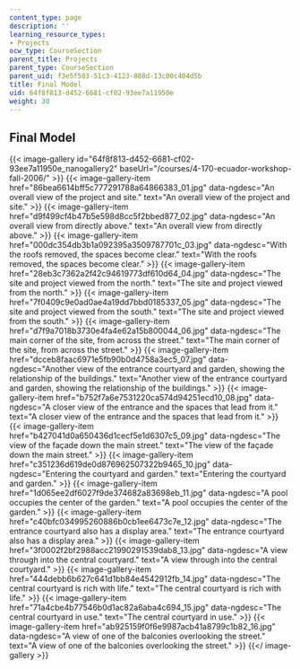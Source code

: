 ```yaml
---
content_type: page
description: ''
learning_resource_types:
- Projects
ocw_type: CourseSection
parent_title: Projects
parent_type: CourseSection
parent_uid: f3e5f503-51c3-4123-888d-13c00c404d5b
title: Final Model
uid: 64f8f813-d452-6681-cf02-93ee7a11950e
weight: 30
---
```

Final Model
-----------
{{< image-gallery id="64f8f813-d452-6681-cf02-93ee7a11950e_nanogallery2" baseUrl="/courses/4-170-ecuador-workshop-fall-2006/" >}}
{{< image-gallery-item href="86bea6614bff5c777291788a64866383_01.jpg" data-ngdesc="An overall view of the project and site." text="An overall view of the project and site." >}}
{{< image-gallery-item href="d9f499cf4b47b5e598d8cc5f2bbed877_02.jpg" data-ngdesc="An overall view from directly above." text="An overall view from directly above." >}}
{{< image-gallery-item href="000dc354db3b1a092395a3509787701c_03.jpg" data-ngdesc="With the roofs removed, the spaces become clear." text="With the roofs removed, the spaces become clear." >}}
{{< image-gallery-item href="28eb3c7362a2f42c94619773df610d64_04.jpg" data-ngdesc="The site and project viewed from the north." text="The site and project viewed from the north." >}}
{{< image-gallery-item href="7f0409c9e0ad0ae4a19dd7bbd0185337_05.jpg" data-ngdesc="The site and project viewed from the south." text="The site and project viewed from the south." >}}
{{< image-gallery-item href="d7f9a7018b3730e4fa4e62a15b800044_06.jpg" data-ngdesc="The main corner of the site, from across the street." text="The main corner of the site, from across the street." >}}
{{< image-gallery-item href="dcceb8faac6971e5fb90b0d4758a3ec5_07.jpg" data-ngdesc="Another view of the entrance courtyard and garden, showing the relationship of the buildings." text="Another view of the entrance courtyard and garden, showing the relationship of the buildings." >}}
{{< image-gallery-item href="b752f7a6e7531220ca574d94251ecd10_08.jpg" data-ngdesc="A closer view of the entrance and the spaces that lead from it." text="A closer view of the entrance and the spaces that lead from it." >}}
{{< image-gallery-item href="b427041d0a650436d1cecf5e1d6307c5_09.jpg" data-ngdesc="The view of the façade down the main street." text="The view of the façade down the main street." >}}
{{< image-gallery-item href="c351236d619de0d876962507322b9465_10.jpg" data-ngdesc="Entering the courtyard and garden." text="Entering the courtyard and garden." >}}
{{< image-gallery-item href="1d065ee2df6027f9de374682a83698eb_11.jpg" data-ngdesc="A pool occupies the center of the garden." text="A pool occupies the center of the garden." >}}
{{< image-gallery-item href="c40bfc034995260886b0cb1ee6473c7e_12.jpg" data-ngdesc="The entrance courtyard also has a display area." text="The entrance courtyard also has a display area." >}}
{{< image-gallery-item href="3f0002f2bf2988acc21990291539dab8_13.jpg" data-ngdesc="A view through into the central courtyard." text="A view through into the central courtyard." >}}
{{< image-gallery-item href="444debb6b627c641d1bb84e4542912fb_14.jpg" data-ngdesc="The central courtyard is rich with life." text="The central courtyard is rich with life." >}}
{{< image-gallery-item href="71a4cbe4b77546b0d1ac82a6aba4c694_15.jpg" data-ngdesc="The central courtyard in use." text="The central courtyard in use." >}}
{{< image-gallery-item href="ab925159f0f6e9987acb41a8799c1b82_16.jpg" data-ngdesc="A view of one of the balconies overlooking the street." text="A view of one of the balconies overlooking the street." >}}
{{</ image-gallery >}}